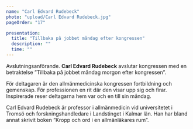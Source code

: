 ```yaml
---
name: "Carl Edvard Rudebeck"
photo: "upload/Carl Edvard Rudebeck.jpg"
pageOrder: "17"

presentation:
  title: "Tillbaka på jobbet måndag efter kongressen"
  description: ""
  time: ""  
---
```

Avslutningsanförande.
**Carl Edvard Rudebeck** avslutar kongressen med en betraktelse ”Tillbaka på jobbet måndag morgon efter kongressen”.

För deltagaren är den allmänmedicinska kongressen fortbildning och gemenskap. För professionen en rit där den visar upp sig och firar. Inspirerade reser deltagarna hem var och en till sin måndag. 

Carl Edvard Rudebeck är professor i allmänmedicin vid universitetet i Tromsö och forskningshandledare i Landstinget i Kalmar län. Han har bland annat skrivit boken ”Kropp och ord i en allmänläkares rum”.